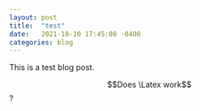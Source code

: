```yaml
---
layout: post
title:  "test"
date:   2021-10-10 17:45:00 -0400
categories: blog
---
```

This is a test blog post.

$$Does \Latex work$$?